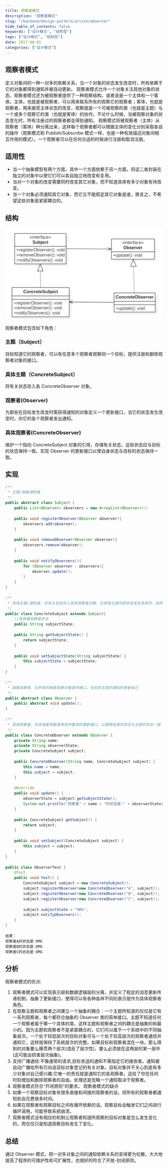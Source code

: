 ```yaml
---
title: 观察者模式
description: "观察者模式"
slug: "/backend/design-pattern/action/observer"
hide_table_of_contents: false
keywords: ["设计模式", "结构型"]
tags: ["设计模式", "结构型"]
date: 2017-08-01
categories: ["设计模式"]
---
```

## 观察者模式
定义对象间的一种一对多的依赖关系，当一个对象的状态发生改变时，所有依赖于它的对象都得到通知并被自动更新。
观察者模式允许一个对象关注其他对象的状态，观察者模式还为被观察者提供了一种观察结构，或者说是一个主体和一个客体。主体，也就是被观察者，可以用来联系所有的观察它的观察者；客体，也就是观察者，用来接受主体状态的改变，观察就是一个可被观察的类（也就是主题）与一个或多个观察它的类（也就是客体）的协作。不论什么时候，当被观察对象的状态变化时，所有注册过的观察者都会得到通知。
观察模式将被观察者（主体）从观察者（客体）种分离出来，这样每个观察者都可以根据主体的变化分别采取各自的操作（观察模式和 Publish/Subscribe 模式一样，也是一种有效描述对象间相互作用的模式）。一个观察者可以在任何合适的时候进行注册和取消注册。

## 适用性
- 当一个抽象模型有两个方面，其中一个方面依赖于另一方面，将这二者封装在独立的对象中以使它们可以各自独立地改变和复用。
- 当对一个对象的改变需要同时改变其它对象，而不知道具体有多少对象有待改变。
- 当一个对象必须通知其它对象，而它又不能假定其它对象是谁，换言之，不希望这些对象是紧密耦合的。

## 结构

![observer](img/observer.png)

观察者模式包含如下角色：

### 主题（Subject）
目标知道它的观察者，可以有任意多个观察者观察同一个目标，提供注册和删除观察者对象的接口。
### 具体主题（ConcreteSubject）
将有关状态存入各 ConcreteObserver 对象。
### 观察者(Observer)
为那些在目标发生改变时需获得通知的对象定义一个更新接口，当它的状态发生改变时，向它的各个观察者发出通知。
### 具体观察者(ConcreteObserver)
维护一个指向 ConcreteSubject 对象的引用，存储有关状态，这些状态应与目标的状态保持一致。实现 Observer 的更新接口以使自身状态与目标的状态保持一致。

## 实现

```java
/**
 * 主题/抽象通知者
 */
public abstract class Subject {
    public List<Observer> observers = new ArrayList<Observer>();

    public void registerObserver(Observer observer){
        observers.add(observer);
    }

    public void removeObserver(Observer observer){
        observers.remove(observer);
    }

    public void notifyObservers(){
        for (Observer observer : observers){
            observer.update();
        }
    }
}

/**
 * 具体主题/通知者，将有关状态存入具体观察者对象，在具体主题内部状态发生改变时，给所有登记过的观察者发出通知
 */
public class ConcreteSubject extends Subject{
    //具体被观察者状态
    public String subjectState;

    public String getSubjectState() {
        return subjectState;
    }

    public void setSubjectState(String subjectState) {
        this.subjectState = subjectState;
    }
}

/**
 * 抽象观察者，位所有的抽象观察对象提供接口，在收到主题的通知时更新自己
 */
public abstract class Observer {
    public abstract void update();
}

/**
 * 具体观察者，实现抽象观察者角色所要求的更新接口，以便使自身的状态与主题的状态一致
 */
public class ConcreteObserver extends Observer {
    private String name;
    private String observerState;
    private ConcreteSubject subject;

    public ConcreteObserver(String name, ConcreteSubject subject) {
        this.name = name;
        this.subject = subject;
    }

    @Override
    public void update() {
        observerState = subject.getSubjectState();
        System.out.println("观察者" + name + "的状态是:" + observerState);
    }

    public ConcreteSubject getSubject() {
        return subject;
    }

    public void setSubject(ConcreteSubject subject) {
        this.subject = subject;
    }
}

public class ObserverTest {
    @Test
    public void test() {
        ConcreteSubject subject = new ConcreteSubject();
        subject.registerObserver(new ConcreteObserver("A", subject));
        subject.registerObserver(new ConcreteObserver("B", subject));
        subject.registerObserver(new ConcreteObserver("C", subject));

        subject.subjectState = "OMG";
        subject.notifyObservers();
    }
}

结果：
观察者A的状态是:OMG
观察者B的状态是:OMG
观察者C的状态是:OMG
```

## 分析
观察者模式的优点:
1. 观察者模式可以实现表示层和数据逻辑层的分离，并定义了稳定的消息更新传递机制，抽象了更新接口，使得可以有各种各样不同的表示层作为具体观察者角色。
2. 在观察主题和观察者之间建立一个抽象的耦合：一个主题所知道的仅仅是它有一系列观察者，每个都符合抽象的 Observer 类的简单接口。主题不知道任何一个观察者属于哪一个具体的类，这样主题和观察者之间的耦合是抽象的和最小的。因为主题和观察者不是紧密耦合的，它们可以属于一个系统中的不同抽象层次。一个处于较低层次的目标对象可与一个处于较高层次的观察者通信并通知它，这样就保持了系统层次的完整。如果目标和观察者混在一块，那么得到的对象要么横贯两个层次(违反了层次性)，要么必须放在这两层的某一层中(这可能会损害层次抽象)。
3. 支持广播通信:不像通常的请求,目标发送的通知不需指定它的接收者。通知被自动广播给所有已向该目标对象登记的有关对象。目标对象并不关心到底有多少对象对自己感兴趣;它唯一的责任就是通知它的各观察者。这给了你在任何时刻增加和删除观察者的自由。处理还是忽略一个通知取决于观察者。
4. 观察者模式符合“开闭原则”的要求。
观察者模式的缺点
1. 如果一个观察目标对象有很多直接和间接的观察者的话，将所有的观察者都通知到会花费很多时间。
2. 如果在观察者和观察目标之间有循环依赖的话，观察目标会触发它们之间进行循环调用，可能导致系统崩溃。
3. 观察者模式没有相应的机制让观察者知道所观察的目标对象是怎么发生变化的，而仅仅只是知道观察目标发生了变化。

## 总结
通过 Observer 模式，把一对多对象之间的通知依赖关系的变得更为松散，大大地提高了程序的可维护性和可扩展性，也很好的符合了开放-封闭原则。